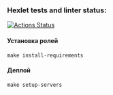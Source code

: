 ### Hexlet tests and linter status:
[![Actions Status](https://github.com/vladislav1923/devops-for-programmers-project-lvl2/workflows/hexlet-check/badge.svg)](https://github.com/vladislav1923/devops-for-programmers-project-lvl2/actions)

#### Установка ролей

```
make install-requirements
```

#### Деплой

```
make setup-servers
```
